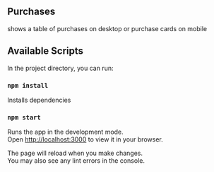 ## Purchases

shows a table of purchases on desktop or purchase cards on mobile

## Available Scripts

In the project directory, you can run:

### `npm install`

Installs dependencies


### `npm start`

Runs the app in the development mode.\
Open [http://localhost:3000](http://localhost:3000) to view it in your browser.

The page will reload when you make changes.\
You may also see any lint errors in the console.

